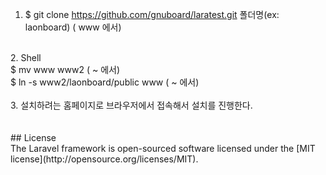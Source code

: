 1.	$ git clone https://github.com/gnuboard/laratest.git 폴더명(ex: laonboard) ( www 에서) <br>
<br>
2.	Shell<br>
$ mv www www2 ( ~ 에서)<br>
$ ln -s www2/laonboard/public www ( ~ 에서)<br>
<br>
3.	설치하려는 홈페이지로 브라우저에서 접속해서 설치를 진행한다.<br>
<br>
<br>
## License
<br>
The Laravel framework is open-sourced software licensed under the [MIT license](http://opensource.org/licenses/MIT).
